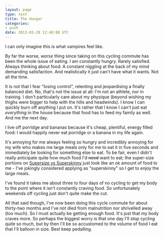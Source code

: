 ```yaml
---
layout: page
type: text
title: The Hunger
categories: 
- push
date: 2013-03-20 12:48:00 UTC
---
```

I can only imagine this is what vampires feel like.

By far the worse, *worse* thing since taking on this cycling commute has been the whole issue of eating. I am constantly hungry. Rarely satisfied. Always thinking about food: A constant niggling at the back of my mind demanding satisfaction. And realistically it just can't have what it wants. Not all the time. 

It is not that I fear "losing control", relenting and jeopardising a finally balanced diet. No, that's not the issue at all: I'm not an athlete, nor in training. I don't particularly care about my physique (beyond wishing my thighs were bigger to help with the hills and headwinds). I know I can quickly burn off anything I put on. It's rather that I know I can't just eat *everything* in the house because that food has to feed my family as well. And me the next day.

I live off porridge and bananas because it's cheap, plentiful, energy filled food: I would happily never eat porridge or a banana in my life again.

It's annoying for me always feeling so hungry and incredibly annoying for my wife who makes me large meals only for me to eat it in five seconds and immediately be looking for something else to eat. To be fair, even I didn't really anticipate quite how much food I'd <s>need</s> want to eat; the super-size portions on [Supersize vs Superskinny](http://www.channel4.com/programmes/supersize-vs-superskinny) just look like an ok amount of food to me - I've jokingly considered applying as "superskinny" so I get to enjoy the large meals.

I've found it takes me about three to four days of no cycling to get my body to the point where it isn't constantly craving food. So unfortunately weekends off cycling just don't quite make the cut. 

All that said though, I've now been doing this cycle commute for about thirty-two months and I've not died from malnutrition nor shrivelled away (too much). So I must actually be getting enough food. It's just that my body craves more. So perhaps the biggest worry is that one day I'll stop cycling quite so much, but by then I'll be so accustomed to the volume of food I eat that I'll balloon in size. Best keep pedalling.
